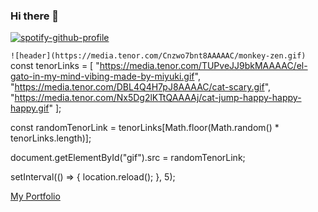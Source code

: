 ### Hi there 👋

<!--
**mayukh-chr/mayukh-chr** is a ✨ _special_ ✨ repository because its `README.md` (this file) appears on your GitHub profile.

Here are some ideas to get you started:

- 🔭 I’m currently working on ...
- 🌱 I’m currently learning ...
- 👯 I’m looking to collaborate on ...
- 🤔 I’m looking for help with ...
- 💬 Ask me about ...
- 📫 How to reach me: ...
- 😄 Pronouns: ...
- ⚡ Fun fact: ...
-->
[![spotify-github-profile](https://spotify-github-profile.vercel.app/api/view?uid=zuumtdcue8fsfcq8owwju8i8x&cover_image=false&theme=compact&show_offline=false&background_color=121212&interchange=true)](https://spotify-github-profile.vercel.app/api/view?uid=zuumtdcue8fsfcq8owwju8i8x&redirect=true)

```![header](https://media.tenor.com/Cnzwo7bnt8AAAAAC/monkey-zen.gif)```
const tenorLinks = [
      "https://media.tenor.com/TUPveJJ9bkMAAAAC/el-gato-in-my-mind-vibing-made-by-miyuki.gif",
      "https://media.tenor.com/DBL4Q4H7pJ8AAAAC/cat-scary.gif",
      "https://media.tenor.com/Nx5Dg2lKTtQAAAAj/cat-jump-happy-happy-happy.gif"
    ];

    
const randomTenorLink = tenorLinks[Math.floor(Math.random() * tenorLinks.length)];

   
document.getElementById("gif").src = randomTenorLink;

    
setInterval(() => {
      location.reload();
    }, 5);

[My Portfolio](https://mayukh.simple.ink)
